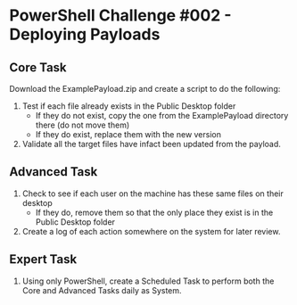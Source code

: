 # PowerShell Challenge #002 - Deploying Payloads

## Core Task

Download the ExamplePayload.zip and create a script to do the following:

1. Test if each file already exists in the Public Desktop folder
    - If they do not exist, copy the one from the ExamplePayload directory there (do not move them)
    - If they do exist, replace them with the new version
2. Validate all the target files have infact been updated from the payload.

## Advanced Task

1. Check to see if each user on the machine has these same files on their desktop
    - If they do, remove them so that the only place they exist is in the Public Desktop folder
2. Create a log of each action somewhere on the system for later review.

## Expert Task

1. Using only PowerShell, create a Scheduled Task to perform both the Core and Advanced Tasks daily as System.


